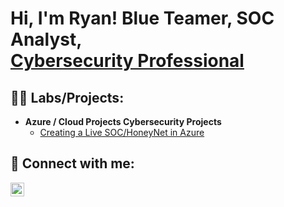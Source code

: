 <h1>Hi, I'm Ryan! Blue Teamer, SOC Analyst, <br/> <a href="https://www.linkedin.com/in/ryanramil/">Cybersecurity Professional</a> </h1>

<h2>👨‍💻 Labs/Projects:</h2>

- <b>Azure / Cloud Projects Cybersecurity Projects</b>
  - [Creating a Live SOC/HoneyNet in Azure](https://github.com/Ramil76/Azure-SOC)



<h2> 🤳 Connect with me:</h2>


[<img align="left" alt="JoshMadakor | LinkedIn" width="22px" src="https://cdn.jsdelivr.net/npm/simple-icons@v3/icons/linkedin.svg" />][linkedin]



[linkedin]: https://linkedin.com/in/ryanramil

<!--
**joshmadakor1/joshmadakor1** is a ✨ _special_ ✨ repository because its `README.md` (this file) appears on your GitHub profile.

Here are some ideas to get you started:

- 🔭 I’m currently working on ...
- 🌱 I’m currently learning ...
- 👯 I’m looking to collaborate on ...
- 🤔 I’m looking for help with ...
- 💬 Ask me about ...
- 📫 How to reach me: ...
- 😄 Pronouns: ...
- ⚡ Fun fact: ...
-->
